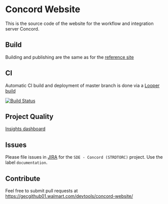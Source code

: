 # Concord Website

This is the source code of the website for the workflow and integration server
Concord.

## Build

Building and publishing are the same as for the
[reference site](http://reference.walmart.com/docs/getting-started/)


## CI

Automatic CI build and deployment of master branch is done via a
[Looper build](https://ci.walmart.com/view/SDE-Sites/job/concord-site/)

[![Build Status](https://ci.walmart.com/buildStatus/icon?job=concord-site)](https://ci.walmart.com/view/SDE-Sites/job/concord-site/)

## Project Quality

[Insights dashboard](http://hygieia.walmart.com/#/dashboard/59a4b22dad53334f88c9989f)

## Issues

Please file issues in [JIRA](https://jira.walmart.com/)
for the `SDE - Concord (STRDTORC)` project. Use the label `documentation`.

## Contribute

Feel free to submit pull requests at
https://gecgithub01.walmart.com/devtools/concord-website/
